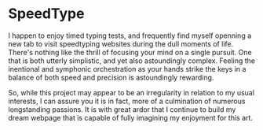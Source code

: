 # SpeedType

I happen to enjoy timed typing tests, and frequently find myself openning a new tab to visit speedtyping websites during the dull moments of life. There's nothing like the thrill of focusing your mind on a single pursuit. One that is both utterly simplistic, and yet also astoundingly complex. Feeling the inentional and symphonic orchestration as your hands strike the keys in a balance of both speed and precision is astoundingly rewarding. 


So, while this project may appear to be an irregularity in relation to my usual interests, I can assure you it is in fact, more of a culmination of numerous longstanding passions. It is with great ardor that I continue to build my dream webpage that is capable of fully imagining my enjoyment for this art. 
